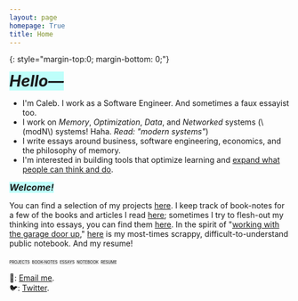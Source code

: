 ```yaml
---
layout: page
homepage: True
title: Home
---
```


{: style="margin-top:0; margin-bottom: 0;"}

<h1 style="background-color: #00ffef40;display: inline;"><em>Hello—</em></h1>

- I'm Caleb. I work as a Software Engineer. And sometimes a faux essayist too.
- I work on _Memory_, _Optimization_, _Data_, and _Networked_ systems (\\(modN\\) systems! Haha. _Read: "modern systems"_)
- I write essays around business, software engineering, economics, and the philosophy of memory.
- I'm interested in building tools that optimize learning and [expand what people can think and do](https://numinous.productions/ttft/).

<h3 style="background-color: #00ffef40;display: inline;"><em>Welcome!</em></h3>

You can find a selection of my projects [here](/projects/). I keep track of book-notes for a few of the books and articles I read [here](/booknotes/); sometimes I try to flesh-out my thinking into essays, you can find them [here](/essays/). In the spirit of "[working with the garage door up](https://notes.andymatuschak.org/Work_with_the_garage_door_up)," [here](/notes/) is my most-times scrappy, difficult-to-understand public notebook. And my resume!  

<div class="inline-nav">
  <span class="inline-nav-elm" style="background-color: #a3a3a340;border-radius: 0.5em;display: inline;font-size: 0.5em;"><a href="/projects/" style="text-decoration: none;">PROJECTS</a></span>
  <span class="inline-nav-elm" style="background-color: #a3a3a340;border-radius: 0.5em;display: inline;font-size: 0.5em;"><a href="/booknotes/" style="text-decoration: none;">BOOK-NOTES</a></span>
  <span class="inline-nav-elm" style="background-color: #a3a3a340;border-radius: 0.5em;display: inline;font-size: 0.5em;"><a href="/essays/" style="text-decoration: none;">ESSAYS</a></span>
  <span class="inline-nav-elm" style="background-color: #a3a3a340;border-radius: 0.5em;display: inline;font-size: 0.5em;"><a href="/notes/" style="text-decoration: none;">NOTEBOOK</a></span>
  <span class="inline-nav-elm" style="background-color: #a3a3a340;border-radius: 0.5em;display: inline;font-size: 0.5em;"><a href="/resume.pdf/" style="text-decoration: none;">RESUME</a></span>
</div>


📩: [Email me](mailto:dco2.caleb@gmail.com).  
🐦: [Twitter](https://twitter.com/rojaye_shegz).   
